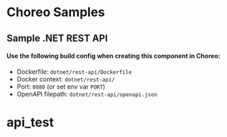 # Choreo Samples

## Sample .NET REST API

#### Use the following build config when creating this component in Choreo:

- Dockerfile: `dotnet/rest-api/Dockerfile`
- Docker context: `dotnet/rest-api/`
- Port: `8080` (or set env var `PORT`)
- OpenAPI filepath: `dotnet/rest-api/openapi.json`
# api_test
